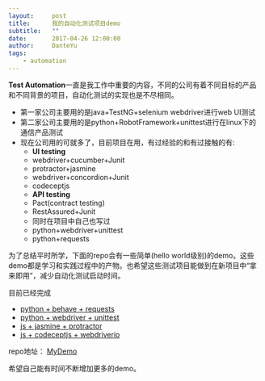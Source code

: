 ```yaml
---
layout:     post
title:      我的自动化测试项目demo
subtitle:   ""
date:       2017-04-26 12:00:00
author:     DanteYu
tags:
    - automation
---
```


**Test Automation**一直是我工作中重要的内容，不同的公司有着不同目标的产品和不同背景的项目，自动化测试的实现也是不尽相同。

- 第一家公司主要用的是java+TestNG+selenium webdriver进行web UI测试
- 第二家公司主要用的是python+RobotFramework+unittest进行在linux下的通信产品测试
- 现在公司用的可就多了，目前项目在用，有过经验的和有过接触的有:
	- __UI testing__
    - webdriver+cucumber+Junit
    - protractor+jasmine
    - webdriver+concordion+Junit
    - codeceptjs
	- __API testing__
    - Pact(contract testing)
    - RestAssured+Junit
	- 同时在项目中自己也写过
    - python+webdriver+unittest
    - python+requests

为了总结平时所学，下面的repo会有一些简单(hello world级别)的demo。这些demo都是学习和实践过程中的产物。也希望这些测试项目能做到在新项目中“拿来即用”，减少自动化测试启动时间。

目前已经完成
* [python + behave + requests](https://github.com/DanteYu/Test_Automation_Demo/tree/master/APITesting/python_behave_requests)
* [python + webdriver + unittest](https://github.com/DanteYu/Test_Automation_Demo/tree/master/UITesting/python_webdriver_unittest)
* [js + jasmine + protractor](https://github.com/DanteYu/Test_Automation_Demo/tree/master/UITesting/js_jasmine_protractor)
* [js + codeceptjs + webdriverio](https://github.com/DanteYu/Test_Automation_Demo/tree/master/UITesting/js_codeceptjs_webdriverio)

repo地址： [MyDemo](https://github.com/DanteYu/Test_Automation_Demo)

希望自己能有时间不断增加更多的demo。
